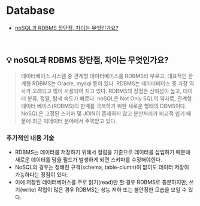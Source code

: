 # Database

- [noSQL과 RDBMS 장단점, 차이는 무엇인가요?](#%EF%B8%8F-nosql과-rdbms-장단점-차이는-무엇인가요)

<br>

## 💡️ noSQL과 RDBMS 장단점, 차이는 무엇인가요?
>데이터베이스 시스템 중 관계형 데이터베이스를 RDBMS라 부르고, 대표적인 관계형 RDBMS는 Oracle, mysql 등이 있다. RDBMS는 데이터베이스 중 가장 역사가 오래되고 많이 사용되어 지고 있다. RDBMS의 장점은 신뢰성이 높고, 데이터 분류, 정렬, 탐색 속도가 빠르다. noSQL은 Not Only SQL의 약자로, 관계형 데이터 베이스(RDBMS)의 한계를 극복하기 위한 새로운 형태의 DBMS이다. NoSQL은 고정된 스키마 및 JOIN이 존재하지 않고 분산처리가 비교적 쉽기 때문에 최근 빅데이터 분야에서 주목받고 있다. 


### 추가적인 내용 기술 
- RDBMS는 데이터를 저장하기 위해서 컬럼을 기준으로 데이터를 삽입하기 때문에 새로운 데이터를 담을 필드가 발생하게 되면 스키마를 수정해야한다.
- NoSQL의 경우는 정해진 규격(schema, table-clumn)이 없이도 데이터 저장이 가능하다는 장점이 있다. 
- 이에 저장된 데이터베이스를 주로 읽기(read)만 할 경우 RDBMS로 충분하지만, 쓰기(write) 작업이 많은 경우 RDBMS는 성능 저하 또는 불안정한 모습을 보일 수 있다. 


<br>
